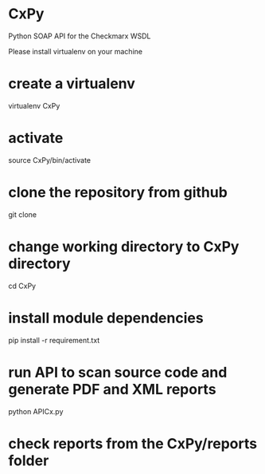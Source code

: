 # CxPy
Python SOAP API for the Checkmarx WSDL

Please install virtualenv on your machine

# create a virtualenv
virtualenv CxPy
# activate
source CxPy/bin/activate
# clone the repository from github
git clone
# change working directory to CxPy directory
cd CxPy
# install module dependencies
pip install -r requirement.txt
# run API to scan source code and generate PDF and XML reports
python APICx.py
# check reports from the CxPy/reports folder




